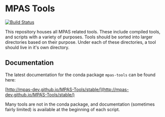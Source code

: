 # MPAS Tools

[![Build Status](https://dev.azure.com/MPAS-Dev/MPAS-Tools%20testing/_apis/build/status/MPAS-Dev.MPAS-Tools?branchName=master)](https://dev.azure.com/MPAS-Dev/MPAS-Tools%20testing/_build/latest?definitionId=4&branchName=master)

This repository houses all MPAS related tools. These include compiled tools,
and scripts with a variety of purposes. Tools should be sorted into larger
directories based on their purpose. Under each of these directories, a tool
should live in it's own directory.

## Documentation

The latest documentation for the conda package `mpas-tools` can be found here:

[http://mpas-dev.github.io/MPAS-Tools/stable/](http://mpas-dev.github.io/MPAS-Tools/stable/)

Many tools are not in the conda package, and documentation (sometimes fairly
limited) is available at the beginning of each script.
